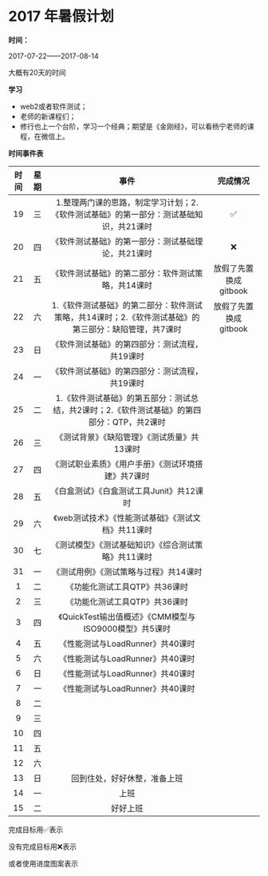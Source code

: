 # 2017 年暑假计划

**时间：**

2017-07-22——2017-08-14 

大概有20天的时间

**学习**
- web2或者软件测试；
- 老师的新课程们；
- 修行也上一个台阶，学习一个经典；期望是《金刚经》，可以看杨宁老师的课程，在微信上。

**时间事件表**

|时间|星期|事件|完成情况|
|:---:|:---:|:---:|:---:|
|19|三|1.整理两门课的思路，制定学习计划；2.《软件测试基础》的第一部分：测试基础知识，共21课时|:white_check_mark:|
|20|四|《软件测试基础》的第一部分：测试基础理论，共21课时|:x:|
|21|五|《软件测试基础》的第二部分：软件测试策略，共14课时|放假了先置换成gitbook|
|22|六|1.《软件测试基础》的第二部分：软件测试策略，共14课时；2.《软件测试基础》的第三部分：缺陷管理，共7课时|放假了先置换成gitbook|
|23|日|《软件测试基础》的第四部分：测试流程，共19课时||
|24|一|《软件测试基础》的第四部分：测试流程，共19课时||
|25|二|1.《软件测试基础》的第五部分：测试总结，共2课时；2.《软件测试基础》的第四部分：QTP，共2课时||
|26|三|《测试背景》《缺陷管理》《测试质量》共13课时||
|27|四|《测试职业素质》《用户手册》《测试环境搭建》共7课时||
|28|五|《白盒测试》《白盒测试工具Junit》共12课时||
|29|六|《web测试技术》《性能测试基础》《测试文档》共11课时||
|30|七|《测试模型》《测试基础知识》《综合测试策略》共11课时||
|31|一|《测试用例》《测试策略与过程》共14课时||
|1|二|《功能化测试工具QTP》共36课时||
|2|三|《功能化测试工具QTP》共36课时||
|3|四|《QuickTest输出值概述》《CMM模型与ISO9000模型》共5课时||
|4|五|《性能测试与LoadRunner》共40课时||
|5|六|《性能测试与LoadRunner》共40课时||
|6|日|《性能测试与LoadRunner》共40课时||
|7|一|《性能测试与LoadRunner》共40课时||
|8|二|||
|9|三|||
|10|四|||
|11|五|||
|12|六|||
|13|日|回到住处，好好休整，准备上班||
|14|一|上班||
|15|二|好好上班||


完成目标用:white_check_mark:表示

没有完成目标用:x:表示  

或者使用进度图案表示

